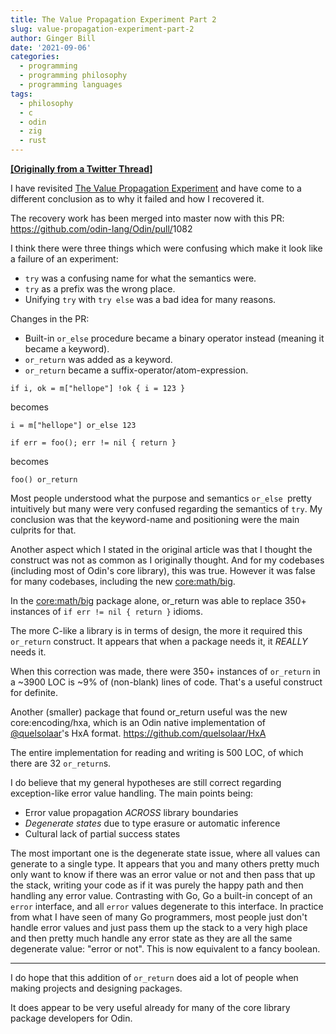 ```yaml
---
title: The Value Propagation Experiment Part 2
slug: value-propagation-experiment-part-2
author: Ginger Bill
date: '2021-09-06'
categories:
  - programming
  - programming philosophy
  - programming languages
tags:
  - philosophy
  - c
  - odin
  - zig
  - rust
---
```


[**[Originally from a Twitter Thread]**](https://twitter.com/TheGingerBill/status/1427226906538168320)

I have revisited [The Value Propagation Experiment](/article/2021/07/05/value-propagation-experiment/) and have come to a different conclusion as to why it failed and how I recovered it. 

The recovery work has been merged into master now with this PR: <https://github.com/odin-lang/Odin/pull/>1082


I think there were three things which were confusing which make it look like a failure of an experiment:

* `try` was a confusing name for what the semantics were.
* `try` as a prefix was the wrong place.
* Unifying `try` with `try else` was a bad idea for many reasons.

Changes in the PR:

* Built-in `or_else` procedure became a binary operator instead (meaning it became a keyword).
* `or_return` was added as a keyword.
* `or_return` became a suffix-operator/atom-expression.


```odin
if i, ok = m["hellope"] !ok { i = 123 }
```
becomes
```odin
i = m["hellope"] or_else 123
```


```odin
if err = foo(); err != nil { return }
```

becomes
```od
foo() or_return
```


Most people understood what the purpose and semantics `or_else `pretty intuitively but many were very confused regarding the semantics of `try`. My conclusion was that the keyword-name and positioning were the main culprits for that.

Another aspect which I stated in the original article was that I thought the construct was not as common as I originally thought. And for my codebases (including most of Odin's core library), this was true. However it was false for many codebases, including the new [core:math/big](https://github.com/odin-lang/Odin/tree/master/core/math/big).

In the [core:math/big](https://github.com/odin-lang/Odin/tree/master/core/math/big) package alone, or_return was able to replace 350+ instances of `if err != nil { return }` idioms.

The more C-like a library is in terms of design, the more it required this `or_return` construct. It appears that when a package needs it, it _REALLY_ needs it.

When this correction was made, there were 350+ instances of `or_return` in a ~3900 LOC is ~9% of (non-blank) lines of code. That's a useful construct for definite.

Another (smaller) package that found or_return useful was the new core:encoding/hxa, which is an Odin native implementation of 
[@quelsolaar](http://www.quelsolaar.com/ministry_of_flat/)'s HxA format. https://github.com/quelsolaar/HxA

The entire implementation for reading and writing is 500 LOC, of which there are 32 `or_return`s.


I do believe that my general hypotheses are still correct regarding exception-like error value handling. The main points being:

* Error value propagation _ACROSS_ library boundaries
* _Degenerate states_ due to type erasure or automatic inference
* Cultural lack of partial success states


The most important one is the degenerate state issue, where all values can generate to a single type. It appears that you and many others pretty much only want to know if there was an error value or not and then pass that up the stack, writing your code as if it was purely the happy path and then handling any error value. Contrasting with Go, Go a built-in concept of an `error` interface, and all `error` values degenerate to this interface. In practice from what I have seen of many Go programmers, most people just don't handle error values and just pass them up the stack to a very high place and then pretty much handle any error state as they are all the same degenerate value: "error or not". This is now equivalent to a fancy boolean.

----

I do hope that this addition of `or_return` does aid a lot of people when making projects and designing packages.

It does appear to be very useful already for many of the core library package developers for Odin.